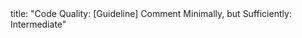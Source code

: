 <frontmatter>
title: "Code Quality: [Guideline] Comment Minimally, but Sufficiently: Intermediate"
</frontmatter>

<include src="container-inPage-asFlat.md" boilerplate />